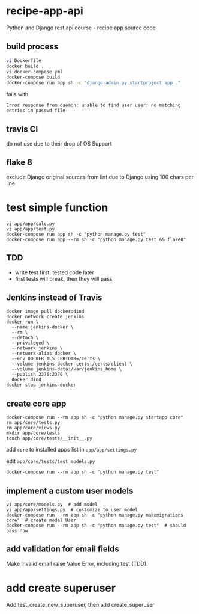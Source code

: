 # recipe-app-api
Python and Django rest api course - recipe app source code


## build process

```bash
vi Dockerfile
docker build .
vi docker-compose.yml
docker-compose build
docker-compose run app sh -c "django-admin.py startproject app ."
```

fails with

`Error response from daemon: unable to find user user: no matching entries in passwd file`

## travis CI

do not use due to their drop of OS Support

## flake 8

exclude Django original sources from lint due to Django using 100 chars per line

# test simple function

```
vi app/app/calc.py
vi app/app/test.py
docker-compose run app sh -c "python manage.py test"
docker-compose run app --rm sh -c "python manage.py test && flake8"
```

## TDD

 - write test first, tested code later
 - first tests will break, then they will pass

## Jenkins instead of Travis

```
docker image pull docker:dind
docker network create jenkins
docker run \
  --name jenkins-docker \
  --rm \
  --detach \
  --privileged \
  --network jenkins \
  --network-alias docker \
  --env DOCKER_TLS_CERTDIR=/certs \
  --volume jenkins-docker-certs:/certs/client \
  --volume jenkins-data:/var/jenkins_home \
  --publish 2376:2376 \
  docker:dind
docker stop jenkins-docker
```

## create core app

```
docker-compose run --rm app sh -c "python manage.py startapp core"
rm app/core/tests.py
rm app/core/views.py
mkdir app/core/tests
touch app/core/tests/__init__.py
```

add `core` to installed apps list in `app/app/settings.py`

edit `app/core/tests/test_models.py`

```
docker-compose run --rm app sh -c "python manage.py test"
```

## implement a custom user models

```
vi app/core/models.py  # add model
vi app/app/settings.py  # customize to user model
docker-compose run --rm app sh -c "python manage.py makemigrations core"  # create model User
docker-compose run --rm app sh -c "python manage.py test"  # should pass now
```

## add validation for email fields

Make invalid email raise Value Error, including test (TDD).


# add create superuser

Add test_create_new_superuser, then add create_superuser
